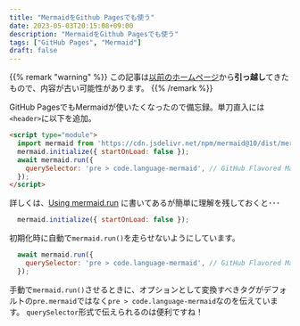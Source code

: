 ```yaml
---
title: "MermaidをGithub Pagesでも使う"
date: 2023-05-03T20:15:08+09:00
description: "MermaidをGithub Pagesでも使う"
tags: ["GitHub Pages", "Mermaid"]
draft: false
---
```


{{% remark "warning" %}}
この記事は[以前のホームページ](https://github.com/kakudo415/kakudokentaro.com)から**引っ越し**てきたもので、内容が古い可能性があります。
{{% /remark %}}

GitHub PagesでもMermaidが使いたくなったので備忘録。単刀直入には`<header>`に以下を追加。

```html
<script type="module">
  import mermaid from 'https://cdn.jsdelivr.net/npm/mermaid@10/dist/mermaid.esm.min.mjs';
  mermaid.initialize({ startOnLoad: false });
  await mermaid.run({
    querySelector: 'pre > code.language-mermaid', // GitHub Flavored Markdownに合わせる
  });
</script>
```

詳しくは、[Using mermaid.run](https://mermaid.js.org/config/usage.html#using-mermaid-run) に書いてあるが簡単に理解を残しておくと･･･

```js
  mermaid.initialize({ startOnLoad: false });
```

初期化時に自動で`mermaid.run()`を走らせないようにしています。

```js
  await mermaid.run({
    querySelector: 'pre > code.language-mermaid', // GitHub Flavored Markdownに合わせる
  });
```

手動で`mermaid.run()`させるときに、オプションとして変換すべきタグがデフォルトの`pre.mermaid`ではなく`pre > code.language-mermaid`なのを伝えています。
`querySelector`形式で伝えられるのは便利ですね！
